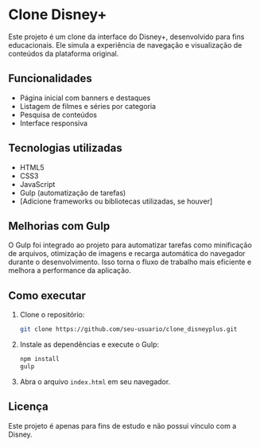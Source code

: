 # Clone Disney+

Este projeto é um clone da interface do Disney+, desenvolvido para fins educacionais. Ele simula a experiência de navegação e visualização de conteúdos da plataforma original.

## Funcionalidades

- Página inicial com banners e destaques
- Listagem de filmes e séries por categoria
- Pesquisa de conteúdos
- Interface responsiva

## Tecnologias utilizadas

- HTML5
- CSS3
- JavaScript
- Gulp (automatização de tarefas)
- [Adicione frameworks ou bibliotecas utilizadas, se houver]

## Melhorias com Gulp

O Gulp foi integrado ao projeto para automatizar tarefas como minificação de arquivos, otimização de imagens e recarga automática do navegador durante o desenvolvimento. Isso torna o fluxo de trabalho mais eficiente e melhora a performance da aplicação.

## Como executar

1. Clone o repositório:
    ```bash
    git clone https://github.com/seu-usuario/clone_disneyplus.git
    ```
2. Instale as dependências e execute o Gulp:
    ```bash
    npm install
    gulp
    ```
3. Abra o arquivo `index.html` em seu navegador.

## Licença

Este projeto é apenas para fins de estudo e não possui vínculo com a Disney.